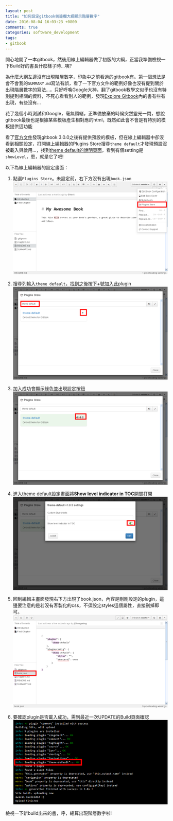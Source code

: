 ```yaml
---
layout: post
title: "如何設定gitbook側邊欄大綱顯示階層數字"
date: 2016-08-04 16:03:23 +0800
comments: true
categories: software_development
tags:
- gitbook
---
```


開心地開了一本gitbook，然後用線上編輯器做了初版的大綱，正當我準備檢視一下Build好的書長什麼樣子時...咦?

為什麼大綱左邊沒有出現階層數字，印象中之前看過的gitbook有。第一個想法是會不會我的`SUMMARY.md`寫法有誤，看了一下官方文件的範例好像也沒有提到關於出現階層數字的寫法...，只好呼喚Google大神，翻了gitbook教學文似乎也沒有特別提到相關的資料，不死心看看別人的範例，發現[Explore Gitbook](https://www.gitbook.com/explore)內的書有些有出現，有些沒有...
<!-- more -->

花了幾個小時測試和Google，毫無頭緒，正準備放棄的時候突然靈光一閃，想說gitbook最後也是根據某些模板產生相對應的html，既然如此會不會是有特別的模板提供這功能

看了[官方文件](https://toolchain.gitbook.com/themes/)發現gitbook 3.0.0之後有提供預設的模板，但在線上編輯器中卻沒看到相關設定，打開線上編輯器的Plugins Store搜尋`theme default`才發現預設沒被載入與啟用...，找到[theme default的說明頁面](https://plugins.gitbook.com/plugin/theme-default)，看到有個setting是`showLevel`，恩，就是它了吧!

以下為線上編輯器的設定畫面：

1. 點選`Plugins Store`。未設定前，右下方沒有出現`book.json`
![設定畫面1](/images/gitbook-snapshot/gitbook-plugin-theme-default-1.png)

2. 搜尋列輸入`theme default`，找到之後按下+號加入此plugin
![設定畫面2](/images/gitbook-snapshot/gitbook-plugin-theme-default-2.png)

3. 加入成功會顯示綠色並出現設定按鈕
![設定畫面3](/images/gitbook-snapshot/gitbook-plugin-theme-default-3.png)

4. 進入theme default設定畫面將**Show level indicator in TOC**開關打開
![設定畫面4](/images/gitbook-snapshot/gitbook-plugin-theme-default-4.png)

5. 回到編輯主畫面發現右下方出現了book.json，內容是剛剛設定的plugin，這邊要注意的是若沒有客製化的css，不須設定styles這個屬性，直接刪掉即可。
![設定畫面5](/images/gitbook-snapshot/gitbook-plugin-theme-default-5.png)

6. 要確認plugin是否載入成功，需到最近一次UPDATE的Build頁面確認
![設定畫面6](/images/gitbook-snapshot/gitbook-plugin-theme-default-6.png)

檢視一下新build出來的書，呼，總算出現階層數字啦!
